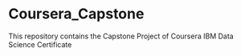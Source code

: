 # Coursera_Capstone
This repository contains the Capstone Project of Coursera IBM Data Science Certificate

